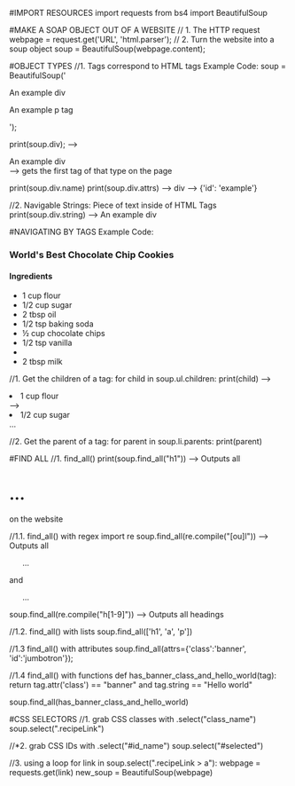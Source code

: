 #IMPORT RESOURCES
import requests
from bs4 import BeautifulSoup

#MAKE A SOAP OBJECT OUT OF A WEBSITE
// 1. The HTTP request
webpage = request.get('URL', 'html.parser');
// 2. Turn the website into a soup object
soup = BeautifulSoup(webpage.content);

#OBJECT TYPES
//1. Tags correspond to HTML tags
Example Code:
soup = BeautifulSoup('<div id="example">An example div</div><p>An example p tag</p>');

print(soup.div);
--> <div id="example">An example div</div>
--> gets the first tag of that type on the page

print(soup.div.name)
print(soup.div.attrs)
--> div
--> {'id': 'example'}

//2. Navigable Strings: Piece of text inside of HTML Tags
print(soup.div.string)
--> An example div

#NAVIGATING BY TAGS
Example Code:
<h3>World's Best Chocolate Chip Cookies</h3>
<div class="banner">
  <h4>Ingredients</h4>
</div>
<ul>
  <li> 1 cup flour </li>
  <li> 1/2 cup sugar </li>
  <li> 2 tbsp oil </li>
  <li> 1/2 tsp baking soda </li>
  <li> ½ cup chocolate chips </li> 
  <li> 1/2 tsp vanilla <li>
  <li> 2 tbsp milk </li>
</ul>

//1. Get the children of a tag:
for child in soup.ul.children:
    print(child)
--> <li> 1 cup flour </li>
--> <li> 1/2 cup sugar </li>
...

//2. Get the parent of a tag:
for parent in soup.li.parents:
    print(parent)
    
#FIND ALL
//1. find_all()
print(soup.find_all("h1"))
--> Outputs all <h1>...</h1> on the website

//1.1. find_all()  with regex
import re
soup.find_all(re.compile("[ou]l"))
--> Outputs all <ul>...</ul> and <ol>...</ol>
soup.find_all(re.compile("h[1-9]"))
--> Outputs all headings


//1.2. find_all() with lists
soup.find_all(['h1', 'a', 'p'])


//1.3 find_all() with attributes
soup.find_all(attrs={'class':'banner', 'id':'jumbotron'});


//1.4 find_all() with functions
def has_banner_class_and_hello_world(tag):
    return tag.attr('class') == "banner" and tag.string == "Hello world"

soup.find_all(has_banner_class_and_hello_world)

#CSS SELECTORS
//1. grab CSS classes with .select("class_name")
soup.select(".recipeLink")

//*2. grab CSS IDs with .select("#id_name")
soup.select("#selected")

//3. using a loop
for link in soup.select(".recipeLink > a"):
  webpage = requests.get(link)
  new_soup = BeautifulSoup(webpage)
